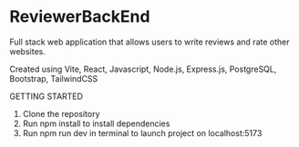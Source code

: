# ReviewerBackEnd

Full stack web application that allows users to write reviews and rate other websites.

Created using Vite, React, Javascript, Node.js, Express.js, PostgreSQL, Bootstrap, TailwindCSS

GETTING STARTED
1. Clone the repository
2. Run npm install to install dependencies
3. Run npm run dev in terminal to launch project on localhost:5173
